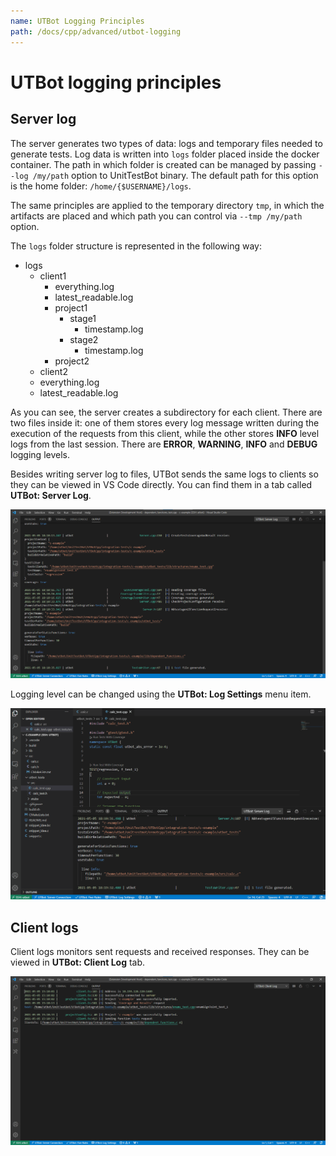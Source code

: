```yaml
---
name: UTBot Logging Principles
path: /docs/cpp/advanced/utbot-logging
---
```


# UTBot logging principles

## Server log

The server generates two types of data: logs and temporary files needed to generate tests. Log data is written
into `logs` folder placed inside the docker container. The path in which folder is created can be managed by
passing `--log /my/path` option to UnitTestBot binary. The default path for this option is the home
folder: `/home/{$USERNAME}/logs`.

The same principles are applied to the temporary directory `tmp`, in which the artifacts are placed and which path you
can control via `--tmp /my/path` option.

The `logs` folder structure is represented in the following way:

* logs
    * client1
        * everything.log
        * latest_readable.log
        * project1
            * stage1
                * timestamp.log
            * stage2
                * timestamp.log
        * project2
    * client2
    * everything.log
    * latest_readable.log

As you can see, the server creates a subdirectory for each client. There are two files inside it: one of them stores
every log message written during the execution of the requests from this client, while the other stores **INFO** level
logs from the last session. There are **ERROR**, **WARNING**, **INFO** and **DEBUG** logging levels.

Besides writing server log to files, UTBot sends the same logs to clients so they can be viewed in VS Code directly. You
can find them in a tab called **UTBot: Server Log**.

![utbotServerLogImg](https://github.com/UnitTestBot/unittestbot.github.io/raw/source/resources/images/utbotServerLog.png)

Logging level can be changed using the **UTBot: Log Settings** menu item.

![logLevelGif](https://github.com/UnitTestBot/unittestbot.github.io/raw/source/resources/gifs/logLevel.gif)

## Client logs

Client logs monitors sent requests and received responses. They can be viewed in **UTBot: Client Log** tab.

![utbotClientLogImg](https://github.com/UnitTestBot/unittestbot.github.io/raw/source/resources/images/utbotClientLog.png)
